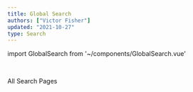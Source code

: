 ```yaml
---
title: Global Search
authors: ["Victor Fisher"]
updated: "2021-10-27"
type: Search
---
```


import GlobalSearch from '~/components/GlobalSearch.vue'

<GlobalSearch />

<br />

<g-link to="/search">All Search Pages</g-link>
